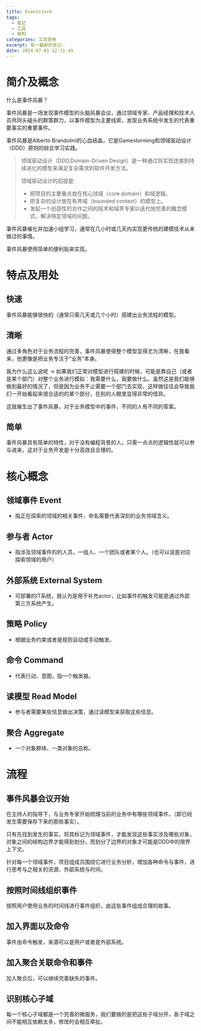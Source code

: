 ```yaml
---
title: Eventstorm
tags:
  - 笔记
  - 工具
  - 架构
categories: 工具使用
excerpt: 有一篇新的笔记✨
date: 2024-07-01 12:11:49
---
```


# 简介及概念

什么是事件风暴？

事件风暴是一场发现事件模型的头脑风暴会议，通过领域专家、产品经理和技术人员共同头碰头的群策群力，以事件模型为主要线索，发现业务系统中发生的代表重要事实的重要事件。

事件风暴是Alberto Brandolini的心血结晶，它是Gamestorming和领域驱动设计（DDD）原则的综合学习实践。

> 领域驱动设计（DDD,Domain-Driven Design）是一种通过将实现连接到持续进化的模型来满足复杂需求的软件开发方法。
>
> 领域驱动设计的前提是:
>
> + 把项目的主要重点放在核心领域（core domain）和域逻辑。
> + 把复杂的设计放在有界域（bounded context）的模型上。
> + 发起一个创造性的合作之间的技术和域界专家以迭代地完善的概念模式，解决特定领域的问题。

事件风暴催化并加速小组学习，通常在几小时或几天内实现更传统的建模技术从未做过的事情。

事件风暴使用简单的便利贴来实现。

# 特点及用处

## 快速

事件风暴能够很快的（通常只需几天或几个小时）搭建出业务流程的模型。

## 清晰

通过多角色对于业务流程的完善，事件风暴使得整个模型显得尤为清晰，在我看来，他更像是把业务专注于“业务”本身。

我为什么这么说呢 -> 如果我们正常对模型进行搭建的时候，可能是靠自己（或者是某个部门）对整个业务进行模拟：我需要什么，我要做什么。虽然这是我们能够做到最好的情况了，但是因为业务不止需要一个部门去实现，这样做往往会导致我们一开始看起来很合适的的某个部分，在别的人眼里显得非常的怪异。

这就催生出了事件风暴，对于业务模型中的事件，不同的人有不同的答案。

## 简单

事件风暴具有简单的特性，对于没有编程背景的人，只需一点点的逻辑性就可以参与进来，这对于业务开发是十分高效且合理的。

# 核心概念

## 领域事件 Event

+ 指正在探索的领域的相关事件，命名需要代表深刻的业务领域含义。

## 参与者 Actor

+ 指涉及领域事件的的人员，一组人、一个团队或者某个人。（也可以说是对应探索领域的用户）

## 外部系统 External System

+ 可部署的IT系统，我认为是用于补充actor，比如事件的触发可能是通过外部第三方系统产生。

## 策略 Policy

+ 根据业务约束或者是规则自动或手动触发。

## 命令 Command

+ 代表行动、意图，指一个触发器。

## 读模型 Read Model

+ 参与者需要某些信息做出决策，通过读模型来获取这些信息。

## 聚合 Aggregate

+ 一个对象群体、一类对象的总称。

# 流程

## 事件风暴会议开始

在主持人的指导下，与业务专家开始梳理当前的业务中有哪些领域事件。（即已经发生需要保存下来的那些事实）。

只有先找到发生的事实，将其标记为领域事件，才能发现这些事实涉及哪些对象，对象之间的结构边界才能得到划分，而划分了边界的对象才可能是DDD中的限界上下文。

针对每一个领域事件，项目组成员围绕它进行业务分析，增加各种命令与事件，进行思考与之相关的资源、外部系统与时间。

## 按照时间线组织事件

按照用户使用业务的时间线进行事件组织，由这些事件组成合理的故事。

## 加入界面以及命令

事件由命令触发，来源可以是用户或者是外部系统。

## 加入聚合关联命令和事件

加入聚合后，可以继续完善缺失的事件。

## 识别核心子域

每一个核心子域都是一个完善的微服务，我们要做的是把这些子域分开，各子域之间不能相互依赖太多，修改时会相互牵扯。
